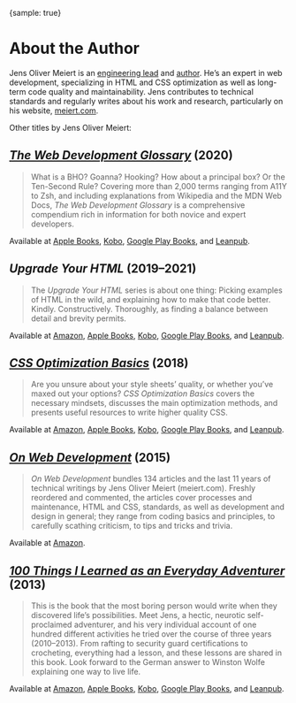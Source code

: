 {sample: true}
# About the Author

Jens Oliver Meiert is an [engineering lead](https://meiert.com/en/blog/categories/development/) and [author](https://www.goodreads.com/author/list/13623828.Jens_Oliver_Meiert). He’s an expert in web development, specializing in HTML and CSS optimization as well as long-term code quality and maintainability. Jens contributes to technical standards and regularly writes about his work and research, particularly on his website, [meiert.com](https://meiert.com/en/).

Other titles by Jens Oliver Meiert:

## [_The Web Development Glossary_](https://meiert.com/en/blog/the-web-development-glossary/) (2020)

> What is a BHO? Goanna? Hooking? How about a principal box? Or the Ten-Second Rule? Covering more than 2,000 terms ranging from A11Y to Zsh, and including explanations from Wikipedia and the MDN Web Docs, _The Web Development Glossary_ is a comprehensive compendium rich in information for both novice and expert developers.

Available at [Apple Books](https://books.apple.com/us/book/the-web-development-glossary/id1571261882?ls=1), [Kobo](https://www.kobo.com/us/en/ebook/the-web-development-glossary), [Google Play Books](https://play.google.com/store/books/details/Jens_Oliver_Meiert_The_Web_Development_Glossary?id=nYjhDwAAQBAJ), and [Leanpub](https://leanpub.com/web-development-glossary).

## _Upgrade Your HTML_ (2019–2021)

> The _Upgrade Your HTML_ series is about one thing: Picking examples of HTML in the wild, and explaining how to make that code better. Kindly. Constructively. Thoroughly, as finding a balance between detail and brevity permits.

Available at [Amazon](https://www.amazon.com/dp/B094W54R2N/?tag=j9t-21-20), [Apple Books](https://books.apple.com/us/author/jens-oliver-meiert/id1569607039), [Kobo](https://www.kobo.com/us/en/search?query=upgrade+your+html), [Google Play Books](https://play.google.com/store/books/series?id=5AksGwAAABDJEM), and [Leanpub](https://leanpub.com/b/upgrade-your-html-123).

## [_CSS Optimization Basics_](https://meiert.com/en/blog/css-optimization-basics/) (2018)

> Are you unsure about your style sheets’ quality, or whether you’ve maxed out your options? _CSS Optimization Basics_ covers the necessary mindsets, discusses the main optimization methods, and presents useful resources to write higher quality CSS.

Available at [Amazon](https://www.amazon.com/dp/B07TVW1ZT8/?tag=j9t-21-20), [Apple Books](https://books.apple.com/us/book/css-optimization-basics/id1571260941?ls=1), [Kobo](https://www.kobo.com/us/en/ebook/css-optimization-basics), [Google Play Books](https://play.google.com/store/books/details/Jens_Oliver_Meiert_CSS_Optimization_Basics?id=xgTfDwAAQBAJ), and [Leanpub](https://leanpub.com/css-optimization-basics).

## [_On Web Development_](https://meiert.com/en/blog/on-web-development/) (2015)

> _On Web Development_ bundles 134 articles and the last 11 years of technical writings by Jens Oliver Meiert (meiert.com). Freshly reordered and commented, the articles cover processes and maintenance, HTML and CSS, standards, as well as development and design in general; they range from coding basics and principles, to carefully scathing criticism, to tips and tricks and trivia.

Available at [Amazon](https://www.amazon.com/dp/B010PQPT90/?tag=j9t-21-20).

## [_100 Things I Learned as an Everyday Adventurer_](https://meiert.com/en/blog/everyday-adventurer/) (2013)

> This is the book that the most boring person would write when they discovered life’s possibilities. Meet Jens, a hectic, neurotic self-proclaimed adventurer, and his very individual account of one hundred different activities he tried over the course of three years (2010–2013). From rafting to security guard certifications to crocheting, everything had a lesson, and these lessons are shared in this book. Look forward to the German answer to Winston Wolfe explaining one way to live life.

Available at [Amazon](https://www.amazon.com/dp/B00GAC2SJI/?tag=j9t-21-20), [Apple Books](https://books.apple.com/us/book/100-things-i-learned-as-an-everyday-adventurer/id1572786010?ls=1), [Kobo](https://www.kobo.com/us/en/ebook/100-things-i-learned-as-an-everyday-adventurer), [Google Play Books](https://play.google.com/store/books/details?id=gGcKEAAAQBAJ), and [Leanpub](https://leanpub.com/100-things-i-learned-as-an-everyday-adventurer).